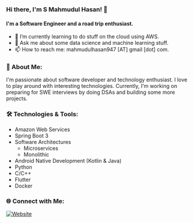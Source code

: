 ### Hi there, I'm S Mahmudul Hasan! 👋

#### I'm a Software Engineer and a road trip enthusiast.

- 🌱 I’m currently learning to do stuff on the cloud using AWS.
- 💬 Ask me about some data science and machine learning stuff.
- 📫 How to reach me: mahmudulhasan947 [AT] gmail [dot] com.
### 🚀 About Me:

I'm passionate about software developer and technology enthusiast. I love to play around with interesting technologies. Currently, I'm working on preparing for SWE interviews by doing DSAs and building some more projects.

### 🛠️ Technologies & Tools:
- Amazon Web Services
- Spring Boot 3
- Software Architectures
  - Microservices
  - Monolithic
- Android Native Development (Kotlin & Java)
- Python
- C/C++
- Flutter
- Docker

### 🌐 Connect with Me:

[![Website](https://img.shields.io/badge/Visit-Website-blue)](https://smhasan.me)
